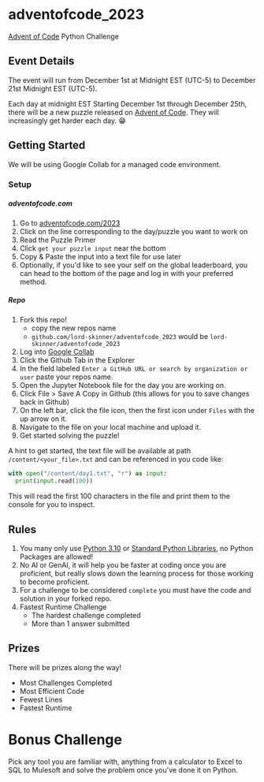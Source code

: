 # adventofcode_2023
[Advent of Code](https://adventofcode.com/) Python Challenge

## Event Details
The event will run from December 1st at Midnight EST (UTC-5) to December 21st Midnight EST (UTC-5).

Each day at midnight EST Starting December 1st through December 25th, there will be a new puzzle released on [Advent of Code](https://adventofcode.com/). They will increasingly get harder each day. 😁

## Getting Started
We will be using Google Collab for a managed code environment.

### Setup

##### adventofcode.com

1. Go to [adventofcode.com/2023](adventofcode.com/2023)
2. Click on the line corresponding to the day/puzzle you want to work on
3. Read the Puzzle Primer
4. Click `get your puzzle input` near the bottom
5. Copy & Paste the input into a text file for use later
6. Optionally, if you'd like to see your self on the global leaderboard, you can head to the bottom of the page and log in with your preferred method.


##### Repo
1. Fork this repo!
    + copy the new repos name 
    + `github.com/lord-skinner/adventofcode_2023` would be `lord-skinner/adventofcode_2023`
2. Log into [Google Collab](https://colab.research.google.com/)
3. Click the Github Tab in the Explorer
4. In the field labeled `Enter a GitHub URL or search by organization or user` paste your repos name.
5. Open the Jupyter Notebook file for the day you are working on.
6. Click File > Save A Copy in Github  (this allows for you to save changes back in Github)
7. On the left bar, click the file icon, then the first icon under `Files` with the up arrow on it.
8. Navigate to the file on your local machine and upload it.
9. Get started solving the puzzle!

A hint to get started, the text file will be available at path `/content/<your_file>.txt` and can be referenced in you code like: 

```python
with open("/content/day1.txt", "r") as input:
  print(input.read(100))
```

This will read the first 100 characters in the file and print them to the console for you to inspect.

## Rules

1. You many only use [Python 3.10](https://docs.python.org/3.10/) or [Standard Python Libraries](https://docs.python.org/3.10/library/index.html), no Python Packages are allowed!
2. No AI or GenAI, it will help you be faster at coding once you are proficient, but really slows down the learning process for those working to become proficient.
3. For a challenge to be considered `complete` you must have the code and solution in your forked repo.
4. Fastest Runtime Challenge
    + The hardest challenge completed 
    + More than 1 answer submitted

## Prizes
There will be prizes along the way!

- Most Challenges Completed
- Most Efficient Code
 - Fewest Lines
 - Fastest Runtime

# Bonus Challenge 
Pick any tool you are familiar with, anything from a calculator to Excel to SQL to Mulesoft and solve the problem once you've done it on Python.